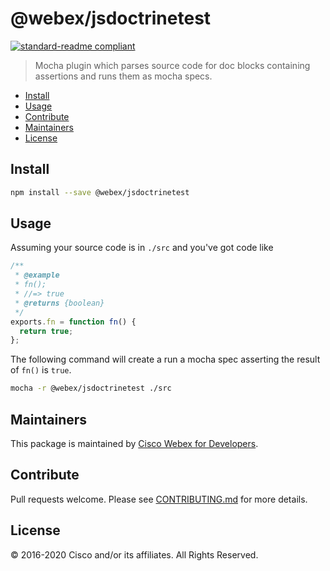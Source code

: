 # @webex/jsdoctrinetest

[![standard-readme compliant](https://img.shields.io/badge/readme%20style-standard-brightgreen.svg?style=flat-square)](https://github.com/RichardLitt/standard-readme)

> Mocha plugin which parses source code for doc blocks containing assertions and runs them as mocha specs.

- [Install](#install)
- [Usage](#usage)
- [Contribute](#contribute)
- [Maintainers](#maintainers)
- [License](#license)

## Install

```bash
npm install --save @webex/jsdoctrinetest
```

## Usage

Assuming your source code is in `./src` and you've got code like

```js
/**
 * @example
 * fn();
 * //=> true
 * @returns {boolean}
 */
exports.fn = function fn() {
  return true;
};
```

The following command will create a run a mocha spec asserting the result of `fn()` is `true`.

```bash
mocha -r @webex/jsdoctrinetest ./src
```

## Maintainers

This package is maintained by [Cisco Webex for Developers](https://developer.webex.com/).

## Contribute

Pull requests welcome. Please see [CONTRIBUTING.md](https://github.com/webex/webex-js-sdk/blob/master/CONTRIBUTING.md) for more details.

## License

© 2016-2020 Cisco and/or its affiliates. All Rights Reserved.
